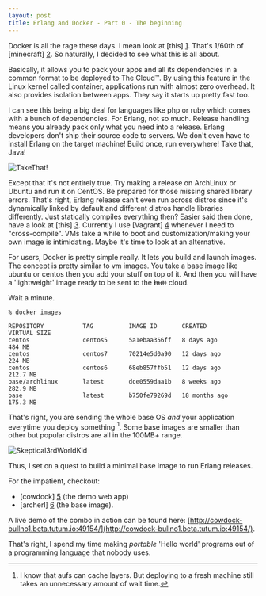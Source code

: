 ```yaml
---
layout: post
title: Erlang and Docker - Part 0 - The beginning
---
```


Docker is all the rage these days.
I mean look at [this] [1].
That's 1/60th of [minecraft] [2].
So naturally, I decided to see what this is all about.

Basically, it allows you to pack your apps and all its dependencies in a common format to be deployed to The Cloud&trade;.
By using this feature in the Linux kernel called container, applications run with almost zero overhead.
It also provides isolation between apps.
They say it starts up pretty fast too.

I can see this being a big deal for languages like php or ruby which comes with a bunch of dependencies.
For Erlang, not so much.
Release handling means you already pack only what you need into a release.
Erlang developers don't ship their source code to servers.
We don't even have to install Erlang on the target machine!
Build once, run everywhere!
Take that, Java!

![TakeThat!](http://img-fotki.yandex.ru/get/9109/9777565.2c/0_6f33e_288795b9_orig)

Except that it's not entirely true.
Try making a release on ArchLinux or Ubuntu and run it on CentOS.
Be prepared for those missing shared library errors.
That's right, Erlang release can't even run across distros since it's dynamically linked by default and different distros handle libraries differently.
Just statically compiles everything then?
Easier said then done, have a look at [this] [3].
Currently I use [Vagrant] [4] whenever I need to "cross-compile".
VMs take a while to boot and customization/making your own image is intimidating.
Maybe it's time to look at an alternative.

For users, Docker is pretty simple really.
It lets you build and launch images.
The concept is pretty similar to vm images.
You take a base image like ubuntu or centos then you add your stuff on top of it.
And then you will have a 'lightweight' image ready to be sent to the ~~butt~~ cloud.

Wait a minute.

	% docker images

	REPOSITORY           TAG          IMAGE ID       CREATED             VIRTUAL SIZE
	centos               centos5      5a1ebaa356ff   8 days ago          484 MB
	centos               centos7      70214e5d0a90   12 days ago         224 MB
	centos               centos6      68eb857ffb51   12 days ago         212.7 MB
	base/archlinux       latest       dce0559daa1b   8 weeks ago         282.9 MB
	base                 latest       b750fe79269d   18 months ago       175.3 MB

That's right, you are sending the whole base OS _and_ your application everytime you deploy something [^1].
Some base images are smaller than other but popular distros are all in the 100MB+ range.

![Skeptical3rdWorldKid](http://i.imgur.com/DAJo1Vq.jpg)

Thus, I set on a quest to build a minimal base image to run Erlang releases.

For the impatient, checkout:

- [cowdock] [5] (the demo web app)
- [archerl] [6] (the base image).

A live demo of the combo in action can be found here: [http://cowdock-bullno1.beta.tutum.io:49154/](http://cowdock-bullno1.beta.tutum.io:49154/).

That's right, I spend my time making _portable_ 'Hello world' programs out of a programming language that nobody uses.

[1]: http://www.forbes.com/sites/benkepes/2014/09/16/the-rumors-were-true-docker-funding-confirmed-and-40-million-enters-the-coffers/
[2]: http://www.wired.com/2014/09/microsoft-minecraft-mobile/
[3]: http://stackoverflow.com/questions/6160677/how-to-statically-link-all-libraries-except-a-few-using-g
[4]: https://www.vagrantup.com/
[5]: https://github.com/bullno1/cowdock
[6]: https://github.com/bullno1/archerl

[^1]: I know that aufs can cache layers. But deploying to a fresh machine still takes an unnecessary amount of wait time.
